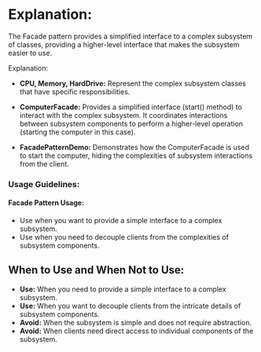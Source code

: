 # Explanation: 

The Facade pattern provides a simplified interface to a complex subsystem of classes, providing a higher-level interface that makes the subsystem easier to use.

Explanation:

* **CPU, Memory, HardDrive:** 
Represent the complex subsystem classes that have specific responsibilities.

* **ComputerFacade:** 
Provides a simplified interface (start() method) to interact with the complex subsystem. It coordinates interactions between subsystem components to perform a higher-level operation (starting the computer in this case).

* **FacadePatternDemo:** 
Demonstrates how the ComputerFacade is used to start the computer, hiding the complexities of subsystem interactions from the client.

### Usage Guidelines:

#### Facade Pattern Usage:

* Use when you want to provide a simple interface to a complex subsystem.
* Use when you need to decouple clients from the complexities of subsystem components. 


## When to Use and When Not to Use:

* **Use:** When you need to provide a simple interface to a complex subsystem.
* **Use:** When you want to decouple clients from the intricate details of subsystem components.
* **Avoid:** When the subsystem is simple and does not require abstraction.
* **Avoid:** When clients need direct access to individual components of the subsystem.